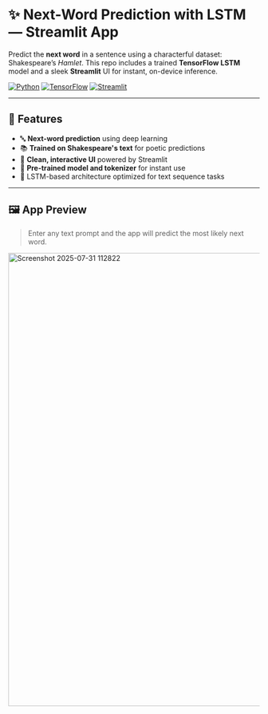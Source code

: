 # ✨ Next-Word Prediction with LSTM — Streamlit App

Predict the **next word** in a sentence using a characterful dataset: Shakespeare’s *Hamlet*. This repo includes a trained **TensorFlow LSTM** model and a sleek **Streamlit** UI for instant, on-device inference.

<p align="left">
  <a href="#"><img alt="Python" src="https://img.shields.io/badge/Python-3.10+-3776AB.svg?logo=python&logoColor=white"></a>
  <a href="#"><img alt="TensorFlow" src="https://img.shields.io/badge/TensorFlow-2.x-FF6F00.svg?logo=tensorflow&logoColor=white"></a>
  <a href="#"><img alt="Streamlit" src="https://img.shields.io/badge/Streamlit-1.x-FF4B4B.svg?logo=streamlit&logoColor=white"></a>
</p>

---

## 🌟 Features  

- 🔤 **Next-word prediction** using deep learning  
- 📚 **Trained on Shakespeare's text** for poetic predictions  
- 🎨 **Clean, interactive UI** powered by Streamlit  
- 💾 **Pre-trained model and tokenizer** for instant use  
- 🧠 LSTM-based architecture optimized for text sequence tasks  

---

## 🖼️ App Preview  

> Enter any text prompt and the app will predict the most likely next word.

<img width="1919" height="909" alt="Screenshot 2025-07-31 112822" src="https://github.com/user-attachments/assets/60e21672-7b3e-481e-95b3-96cb87088ef3" />


